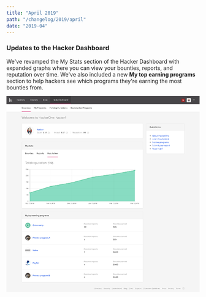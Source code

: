 ```yaml
---
title: "April 2019"
path: "/changelog/2019/april"
date: "2019-04"
---
```


### Updates to the Hacker Dashboard
We've revamped the My Stats section of the Hacker Dashboard with expanded graphs where you can view your bounties, reports, and reputation over time. We've also included a new <b>My top earning programs</b> section to help hackers see which programs they're earning the most bounties from. 

![hacker stats](./images/apr_2019_my_stats.png)
